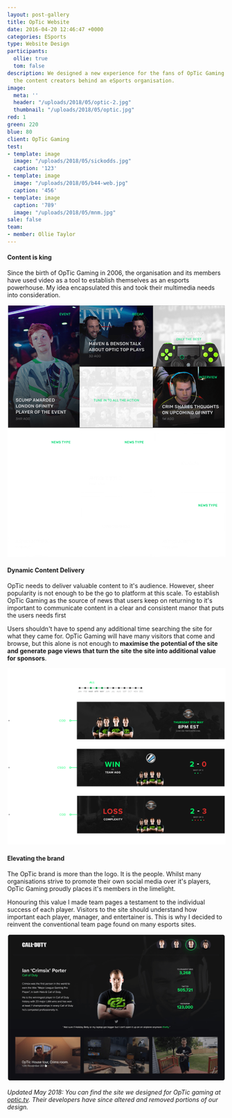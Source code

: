 ```yaml
---
layout: post-gallery
title: OpTic Website
date: 2016-04-20 12:46:47 +0000
categories: ESports
type: Website Design
participants:
  ollie: true
  tom: false
description: We designed a new experience for the fans of OpTic Gaming that empowers
  the content creators behind an eSports organisation.
image:
  meta: ''
  header: "/uploads/2018/05/optic-2.jpg"
  thumbnail: "/uploads/2018/05/optic.jpg"
red: 1
green: 220
blue: 80
client: OpTic Gaming
test:
- template: image
  image: "/uploads/2018/05/sickodds.jpg"
  caption: '123'
- template: image
  image: "/uploads/2018/05/b44-web.jpg"
  caption: '456'
- template: image
  caption: '789'
  image: "/uploads/2018/05/mnm.jpg"
sale: false
team:
- member: Ollie Taylor
---
```

#### Content is king

Since the birth of OpTic Gaming in 2006, the organisation and its members have used video as a tool to establish themselves as an esports powerhouse. My idea encapsulated this and took their multimedia needs into consideration.

![OpTic Gaming News](/uploads/2016/04/optic-img-1.png "Homepage Feed")

#### Dynamic Content Delivery

OpTic needs to deliver valuable content to it's audience. However, sheer popularity is not enough to be the go to platform at this scale. To establish OpTic Gaming as the source of news that users keep on returning to it's important to communicate content in a clear and consistent manor that puts the users needs first

Users shouldn't have to spend any additional time searching the site for what they came for. OpTic Gaming will have many visitors that come and browse, but this alone is not enough to **maximise the potential of the site and generate page views that turn the site the site into additional value for sponsors**.

![OpTic Gaming Matches](/uploads/2016/04/optic-img-2.png "Match Feed")

#### Elevating the brand

The OpTic brand is more than the logo. It is the people. Whilst many organisations strive to promote their own social media over it's players, OpTic Gaming proudly places it's members in the limelight.

Honouring this value I made team pages a testament to the individual success of each player. Visitors to the site should understand how important each player, manager, and entertainer is. This is why I decided to reinvent the conventional team page found on many esports sites.

![OpTic Gaming Team](/uploads/2016/04/optic-img-3.png "Team Player Profile")

_Updated May 2018: You can find the site we designed for OpTic gaming at_ [_optic.tv_](http://optic.tv/ "OpTic Website")_. Their developers have since altered and removed portions of our design._